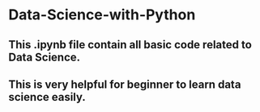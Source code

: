 # Data-Science-with-Python


## This .ipynb file contain all basic code related to Data Science.
## This is very helpful for beginner to learn data science easily.
